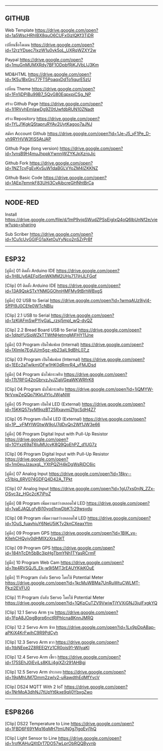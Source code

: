-------
GITHUB
-------

Web Template  https://drive.google.com/open?id=1a5WscHRhIBX8quO6CUFx0izlQKf3TjDR

เปลี่ยนชื่อโดเมน https://drive.google.com/open?id=12rzYDsec7IxzW1u0vk5oL_UXRqWZXY2w

Paypal https://drive.google.com/open?id=1muGnMUMXRdy7BF1ODpbfRjKJVbLIJ3Km

MD&HTML https://drive.google.com/open?id=1K5u1BxGrc77FT5PoaqxDdTo1iqurE5zU

เปลี่ยน Theme https://drive.google.com/open?id=1Fn1jDPjBu99B7_5QvG80EqpxpjCSg_NP

สร้าง Github Page https://drive.google.com/open?id=1l1RVvhEmIawDg9Z0tUwfdbRUN10ZNadt

สร้าง Repository https://drive.google.com/open?id=1YLJ1KgkQStapruRYAv2UytKagoo7aJNJ

สมัคร Account Github https://drive.google.com/open?id=1Je-J5_yF1Pe_D-vh9RYHVW3fiS5AtJAP

Github Page (long version) https://drive.google.com/open?id=1vnsB9H4muJhppkYwnnjWZYKJpXzrqJic

Github Fork https://drive.google.com/open?id=1NZTcyFgEvKvSuW1daBGLVYoZM4lZKKNZ

Github Basic Code https://drive.google.com/open?id=1AEp7emnkF83UHi3CvAibcreGHNhtBrCa

--------------
NODE-RED
--------------

Install https://drive.google.com/file/d/1mP9vjqSWudZPSsEigIxQ4oQ6lbUnNf2e/view?usp=sharing

Sub Scriber https://drive.google.com/open?id=1Cu1cUvGGIFG1aXetOuYyNco2nSZrPrBf


----------------
ESP32
----------------

[คู่มือ] 01 ติดตั้ง Arduino IDE https://drive.google.com/open?id=1H8LIy6AEFpI5mWKMM2UHs717jHJLFGqf

[Clip] 01 ติดตั้ง Arduino IDE https://drive.google.com/open?id=13A9QskSTxYNMGGOhnHMFMy9tBrhWBxgS

[คู่มือ] 02 USB to Serial https://drive.google.com/open?id=1wmqAUz9iyl4-SffPI9J0CEfe0WTcNBIu

[Clip] 2.1 USB to Serial https://drive.google.com/open?id=1zKIAFmSwPYiyGaL_rzsj5mpI_wQ-dvQZ

[Clip] 2.2 Bread Board USB to Serial  https://drive.google.com/open?id=1djtpYUSipWZkTTWtNHetmgMjFHY11Jne

[คู่มือ] 03 Program เปิดไฟแฟลช (Internal) https://drive.google.com/open?id=1Xlmle7EglJUm5gz-eb23alL9dBhL07_z

[Clip] 03 Program เปิดไฟแฟลช (Internal) https://drive.google.com/open?id=1EEc2aTwlkmlOFw1HK0dRmrR4_vFMJDsd

[คู่มือ] 04 Program นับไฟกระพริบ https://drive.google.com/open?id=1Tt7RFG42oGbrvzJyJZjaVGeaWKWRfrK8

[Clip] 04 Program นับไฟกระพริบ https://drive.google.com/open?id=1iQMYW-NrVxwZeQQp7IKktJlYIcJWjaNW

[คู่มือ] 05 Program เปิดไฟ LED (External) https://drive.google.com/open?id=15KKQ57syM9qzBT25RxavmiZfgcSdH4Z7

[Clip] 05 Program เปิดไฟ LED (External) https://drive.google.com/open?id=1P__vFMYIWGtwW9oU7dDvQn2Wf1JW3e66

[คู่มือ] 06 Program Digital Input with Pull-Up Resistor https://drive.google.com/open?id=1OYxz69aT6IuMUcvK8Q9QoEhPZ_d1UG7z

[Clip] 06 Program Digital Input with Pull-Up Resistor https://drive.google.com/open?id=1m0euJzauxgL_YXtPQZH4kDgWsRjDC6ic

[คู่มือ] 07 Analog Input https://drive.google.com/open?id=18ky--c51blq_6RV074GDFQ4D42A_TPkt

[Clip] 07 Analog Input https://drive.google.com/open?id=1gU7xs0njN_ZZx-OSvc3z_HGc2cK7iPoZ

[คู่มือ] 08 Program เพิ่มความสว่างหลอดไฟ LED https://drive.google.com/open?id=1yaEJAQLgfyBj10yod1nwDbKTr29wsydu

[Clip] 08 Program เพิ่มความสว่างหลอดไฟ LED https://drive.google.com/open?id=1OuS_fuavhiuY6NeU5iKTv2knCXeaxYtm

[คู่มือ] 09 Program GPS https://drive.google.com/open?id=1BIK_yx-KlIehCHQyiy0dHMIXzXrsJ9lT

[Clip] 09 Program GPS https://drive.google.com/open?id=184hTcDh5bBc3ipHgTbmYNh1TYasRCrmF

[คู่มือ] 10 Program Web Cam https://drive.google.com/open?id=1te4RVSQJ5_Ek-w9i5MT3rEAUYKjkKOuE

[คู่มือ] 11 Program บังคับ Servo โดยใช้ Potential Meter https://drive.google.com/open?id=1kcMuWBMa7UnRuWtuCWLMT-Pkzi2EVFU0

[Clip] 11 Program บังคับ Servo โดยใช้ Potential Meter https://drive.google.com/open?id=1QKpCuTZV9VwiwTjYVXiGNJ3julFxgkYQ

[Clip] 12.1 Servo Arm ฐาน https://drive.google.com/open?id=1FpA8JOpgBgrp6nctRlPhIcna8KnnJMRQ

[Clip] 12.2 Servo Arm ซ้าย https://drive.google.com/open?id=1Lx9pDpABap-aPKiX4KrFwihC9R9PdCyh

[Clip] 12.3 Servo Arm ขวา https://drive.google.com/open?id=1tbNEpe2Z8REEQYz1CR0ois91-WIlyaKl

[Clip] 12.4 Servo Arm เขี้ยว https://drive.google.com/open?id=175SEhJ0iEviLs8KlLi4giXZr291AHBgj

[Clip] 12.5 Servo Arm ประกอบ https://drive.google.com/open?id=19qMhUM7Dmm2zwlv2-uRawdthEdMfYvcV

[Clip] DS24 MQTT With 2 IoT https://drive.google.com/open?id=1NrMoA3dhNJ7tUpYt6kxe9qlj0YbxgZwo

--------------
ESP8266
--------------

[Clip] DS22 Temperature to Line https://drive.google.com/open?id=1FBD6F69YMq16qMH7tmUN0g7lgqEvj1hQ

[Clip] Light Sensor to Line https://drive.google.com/open?id=1rofKAHuQXtDrT7DO57wLprObRQQByvnb







